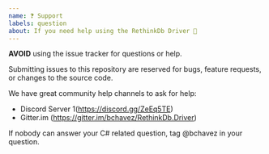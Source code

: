```yaml
---
name: ❓ Support
labels: question
about: If you need help using the RethinkDb Driver 🏥
---
```


**AVOID** using the issue tracker for questions or help.

Submitting issues to this repository are reserved for bugs, feature requests, or changes to the source code.

We have great community help channels to ask for help:

* Discord Server 1(https://discord.gg/ZeEq5TE)
* Gitter.im (https://gitter.im/bchavez/RethinkDb.Driver)
 
If nobody can answer your C# related question, tag @bchavez in your question. 